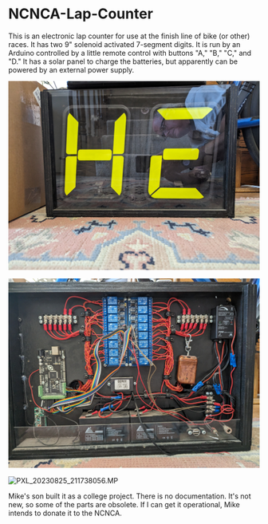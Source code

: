 # NCNCA-Lap-Counter
This is an electronic lap counter for use at the finish line of bike (or other) races.  It has two 9" solenoid activated 7-segment digits. It is run by an Arduino controlled by a little remote control with buttons "A," "B," "C," and "D."   It has a solar panel to charge the batteries, but apparently can be powered by an external power supply. 

![PXL_20230823_163003984](doc/images/PXL_20230823_163003984.jpg)

![PXL_20230822_223443245](doc/images/PXL_20230822_223443245.jpg)

![PXL_20230825_211738056.MP](doc/images/PXL_20230825_211738056.MP.jpg)

Mike's son built it as a college project.  There is no documentation.  It's not new, so some of the parts are obsolete.  If I can get it operational, Mike intends to donate it to the NCNCA. 
